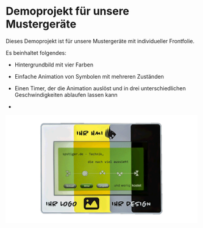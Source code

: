 # Demoprojekt für unsere Mustergeräte

Dieses Demoprojekt ist für unsere Mustergeräte mit individueller Frontfolie.

Es beinhaltet folgendes:

- Hintergrundbild mit vier Farben

- Einfache Animation von Symbolen mit mehreren Zuständen

- Einen Timer, der die Animation auslöst und in drei unterschiedlichen Geschwindigkeiten ablaufen lassen kann

- 

![](assets/81c39f9bc5164bed6b8705b898130e84fe059225.gif)
